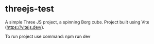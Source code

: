# threejs-test

A simple Three JS project, a spinning Borg cube. Project built using Vite (https://vitejs.dev/). 

To run project use command: npm run dev
